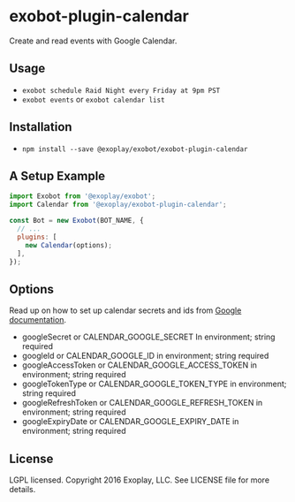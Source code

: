 # exobot-plugin-calendar

Create and read events with Google Calendar.

## Usage

* `exobot schedule Raid Night every Friday at 9pm PST`
* `exobot events` or `exobot calendar list`

## Installation

* `npm install --save @exoplay/exobot/exobot-plugin-calendar`

## A Setup Example

```javascript
import Exobot from '@exoplay/exobot';
import Calendar from '@exoplay/exobot-plugin-calendar';

const Bot = new Exobot(BOT_NAME, {
  // ...
  plugins: [
    new Calendar(options);
  ],
});
```

## Options

Read up on how to set up calendar secrets and ids from
[Google documentation](https://developers.google.com/google-apps/calendar/auth).

* googleSecret or CALENDAR_GOOGLE_SECRET In environment; string required
* googleId or CALENDAR_GOOGLE_ID in environment; string required
* googleAccessToken or CALENDAR_GOOGLE_ACCESS_TOKEN in environment; string required
* googleTokenType or CALENDAR_GOOGLE_TOKEN_TYPE in environment; string required
* googleRefreshToken or CALENDAR_GOOGLE_REFRESH_TOKEN in environment; string required
* googleExpiryDate or CALENDAR_GOOGLE_EXPIRY_DATE in environment; string required

## License

LGPL licensed. Copyright 2016 Exoplay, LLC. See LICENSE file for more details.
